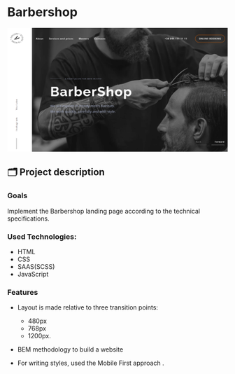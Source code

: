# Barbershop

![Site image](./images/og-image.png)

## 🗂️ Project description

### Goals

Implement the Barbershop landing page according to the technical
specifications.

### Used Technologies:

- HTML
- CSS
- SAAS(SCSS)
- JavaScript

### Features

- Layout is made relative to three transition points: 
  - 480px 
  - 768px 
  - 1200px.

- BEM methodology to build a website
- For writing styles, used the Mobile First approach .
